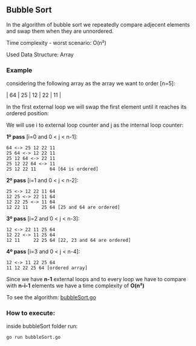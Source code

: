 ## Bubble Sort

In the algorithm of bubble sort we repeatedly compare adjecent elements and swap them when they are unnordered.

Time complexity - worst scenario: O(n²)

Used Data Structure: Array

### Example

considering the following array as the array we want to order [n=5]:

| 64 | 25 | 12 | 22 | 11 |

In the first external loop we will swap the first element until it reaches its ordered position:

We will use i to external loop counter and j as the internal loop counter:

**1º pass** [i=0 and 0 < j < n-1]:
````
64 <-> 25 12 22 11
25 64 <-> 12 22 11
25 12 64 <-> 22 11
25 12 22 64 <-> 11
25 12 22 11     64 [64 is ordered]
````

**2º pass** [i=1 and 0 < j < n-2]:
````
25 <-> 12 22 11 64
12 25 <-> 22 11 64
12 22 25 <-> 11 64
12 22 11     25 64 [25 and 64 are ordered]
````

**3º pass** [i=2 and 0 < j < n-3]:
````
12 <-> 22 11 25 64
12 22 <-> 11 25 64
12 11     22 25 64 [22, 23 and 64 are ordered]
````

**4º pass** [i=3 and 0 < j < n-4]:
````
12 <-> 11 22 25 64
11 12 22 25 64 [ordered array]
````

Since we have **n-1** external loops and to every loop we have to compare with **n-i-1** elements we have a time complexity of **O(n²)**


To see the algorithm: [bubbleSort.go](bubbleSort.go)

### How to execute:

inside bubbleSort folder run:

````
go run bubbleSort.go
````